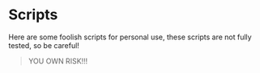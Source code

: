 # Scripts

Here are some foolish scripts for personal use, these scripts are not fully tested,  so be careful! 

> YOU OWN RISK!!!

